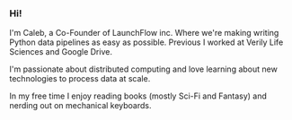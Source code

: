 ### Hi! 

I'm Caleb, a Co-Founder of LaunchFlow inc. Where we're making writing Python data pipelines as easy as possible. Previous I worked at Verily Life Sciences and Google Drive.

I'm passionate about distributed computing and love learning about new technologies to process data at scale. 

In my free time I enjoy reading books (mostly Sci-Fi and Fantasy) and nerding out on mechanical keyboards.

<!--
**CalebTVanDyke/CalebTVanDyke** is a ✨ _special_ ✨ repository because its `README.md` (this file) appears on your GitHub profile.

Here are some ideas to get you started:

- 🔭 I’m currently working on ...
- 🌱 I’m currently learning ...
- 👯 I’m looking to collaborate on ...
- 🤔 I’m looking for help with ...
- 💬 Ask me about ...
- 📫 How to reach me: ...
- 😄 Pronouns: ...
- ⚡ Fun fact: ...
-->
